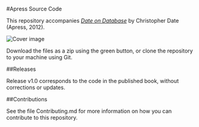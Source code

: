 #Apress Source Code

This repository accompanies [*Date on Database*](http://www.apress.com/9781430243083) by Christopher Date (Apress, 2012).

![Cover image](9781430243083.jpg)

Download the files as a zip using the green button, or clone the repository to your machine using Git.

##Releases

Release v1.0 corresponds to the code in the published book, without corrections or updates.

##Contributions

See the file Contributing.md for more information on how you can contribute to this repository.
